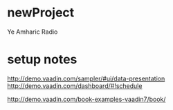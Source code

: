 # newProject
Ye Amharic Radio

# setup notes
http://demo.vaadin.com/sampler/#ui/data-presentation  
http://demo.vaadin.com/dashboard/#!schedule  

http://demo.vaadin.com/book-examples-vaadin7/book/  

